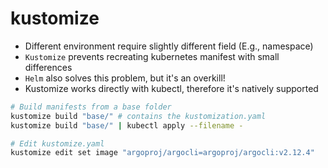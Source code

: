 # kustomize

- Different environment require slightly different field (E.g., namespace)
- `Kustomize` prevents recreating kubernetes manifest with small differences
- `Helm` also solves this problem, but it's an overkill!
- Kustomize works directly with kubectl, therefore it's natively supported

```sh
# Build manifests from a base folder
kustomize build "base/" # contains the kustomization.yaml
kustomize build "base/" | kubectl apply --filename -

# Edit kustomize.yaml
kustomize edit set image "argoproj/argocli=argoproj/argocli:v2.12.4"
```
